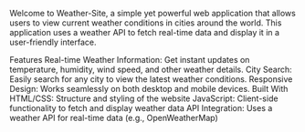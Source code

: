 Welcome to Weather-Site, a simple yet powerful web application that allows users to view current weather conditions in cities around the world. This application uses a weather API to fetch real-time data and display it in a user-friendly interface.

Features
Real-time Weather Information: Get instant updates on temperature, humidity, wind speed, and other weather details.
City Search: Easily search for any city to view the latest weather conditions.
Responsive Design: Works seamlessly on both desktop and mobile devices.
Built With
HTML/CSS: Structure and styling of the website
JavaScript: Client-side functionality to fetch and display weather data
API Integration: Uses a weather API for real-time data (e.g., OpenWeatherMap)
